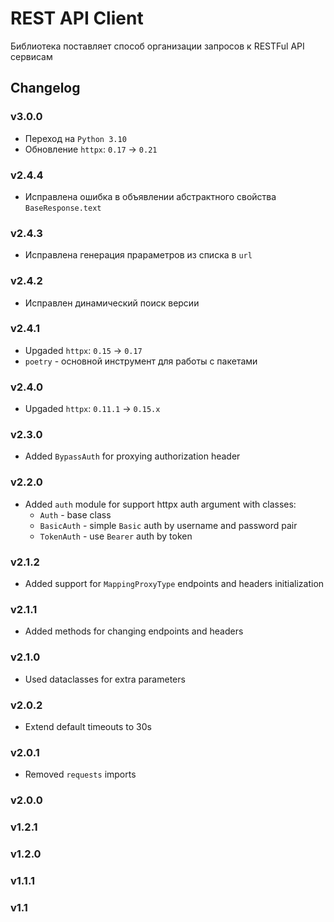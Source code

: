# REST API Client

Библиотека поставляет способ организации запросов к RESTFul API сервисам

## Changelog

### v3.0.0

* Переход на `Python 3.10`
* Обновление `httpx`: `0.17` -> `0.21`

### v2.4.4

* Исправлена ошибка в объявлении абстрактного свойства `BaseResponse.text`

### v2.4.3

* Исправлена генерация прараметров из списка в `url`

### v2.4.2

* Исправлен динамический поиск версии

### v2.4.1

* Upgaded `httpx`: `0.15` -> `0.17`
* `poetry` - основной инструмент для работы с пакетами

### v2.4.0

* Upgaded `httpx`: `0.11.1` -> `0.15.x`

### v2.3.0

* Added `BypassAuth` for proxying authorization header

### v2.2.0

* Added `auth` module for support httpx auth argument with classes:
  * `Auth` - base class
  * `BasicAuth` - simple `Basic` auth by username and password pair
  * `TokenAuth` - use `Bearer` auth by token

### v2.1.2

* Added support for `MappingProxyType` endpoints and headers initialization

### v2.1.1

* Added methods for changing endpoints and headers

### v2.1.0

* Used dataclasses for extra parameters

### v2.0.2

* Extend default timeouts to 30s

### v2.0.1

* Removed `requests` imports

### v2.0.0

### v1.2.1

### v1.2.0

### v1.1.1

### v1.1
